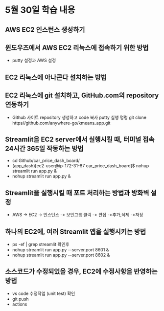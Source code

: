 # 5월 30일 학습 내용

## AWS EC2 인스턴스 생성하기

## 윈도우즈에서 AWS EC2 리눅스에 접속하기 위한 방법
- putty 설정과 AWS 설정
## EC2 리눅스에 아나콘다 설치하는 방법

## EC2 리눅스에 git 설치하고, GitHub.com의 repository 연동하기
- Github 사이트 repository 생성하고 code 복사 putty 실행 명령 git clone https//github.com/anywhere-go/kmeans_app.git
## Streamlit을 EC2 server에서 실행시킬 때, 터미널 접속 24시간 365일 작동하는 방법
- cd Github/car_price_dash_board/
- (app_dash)[ec2-user@ip-172-31-87 car_price_dash_board]$ nohup streamlit run app.py &
- nohup streamlit run app.py &

## Streamlit을 실행시킬 때 포트 처리하는 방법과 방화벽 설정
- AWS -> EC2 -> 인스턴스 -> 보안그룹 클릭 -> 편집 ->추가,삭제 ->저장
## 하나의 EC2에, 여러 Streamlit 앱을 실행시키는 방법
- ps -ef | grep streamlit 확인후
- nohup streamlit run app.py --server.port 8601 &
- nohup streamlit run app.py --server.port 8602 &

## 소스코드가 수정되었을 경우, EC2에 수정사항을 반영하는 방법
- vs code 수정작업 (unit test) 확인
- git push
- actions 
